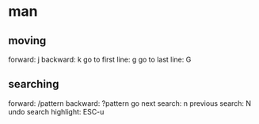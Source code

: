 # man
## moving
forward: j
backward: k
go to first line: g
go to last line: G

## searching
forward: /pattern
backward: ?pattern
go next search: n
previous search: N
undo search highlight: ESC-u










